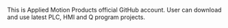 This is Applied Motion Products official GitHub account. 
User can download and use latest PLC, HMI and Q program projects. 
